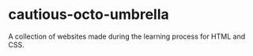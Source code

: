 # cautious-octo-umbrella
A collection of websites made during the learning process for HTML and CSS.
